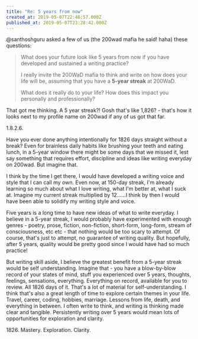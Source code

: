 ```yaml
---
title: "Re: 5 years from now"
created_at: 2019-05-07T22:46:57.000Z
published_at: 2019-05-07T23:28:42.000Z
---
```

@santhoshguru asked a few of us (the 200wad mafia he said! haha) these questions:  

  

> What does your future look like 5 years from now if you have developed and sustained a writing practice?  
>   
> I really invite the 200WaD mafia to think and write on how does your life will be, assuming that you have a **5-year streak** at 200WaD.  
>   
> What does it really do to your life? How does this impact you personally and professionally?

  

That got me thinking. A 5 year streak?! Gosh that's like 1,826? - that's how it looks next to my profile name on 200wad if any of us got that far.

  

1.8.2.6.

  

Have you ever done anything intentionally for 1826 days straight without a break? Even for brainless daily habits like brushing your teeth and eating lunch, in a 5-year window there might be some days that we missed it, lest say something that requires effort, discipline and ideas like writing everyday on 200wad. But imagine that.

  

I think by the time I get there, I would have developed a writing voice and style that I can call my own. Even now, at 150-day streak, I'm already learning so much about what I love writing, what I'm better at, what I suck at. Imagine my current streak multiplied by 12......I think by then I would have been able to solidify my writing style and voice. 

  

Five years is a long time to have new ideas of what to write everyday. I believe in a 5-year streak, I would probably have experimented with enough genres - poetry, prose, fiction, non-fiction, short-form, long-form, stream of consciousness, etc etc - that nothing would be too scary to attempt. Of course, that's just to attempt, no guarantee of writing quality. But hopefully, after 5 years, quality would be pretty good since I would have had so much practice!

  

But writing skill aside, I believe the greatest benefit from a 5-year streak would be self understanding. Imagine that - you have a blow-by-blow record of your states of mind, stuff you experienced over 5 years, thoughts, feelings, sensations, everything. Everything on record, available for you to review. All 1826 days of it. That's a lot of material for self-understanding. I think that's also a great length of time to explore certain themes in your life. Travel, career, coding, hobbies, marriage. Lessons from life, death, and everything in between. I often write to think, and writing is thinking made clear and tangible. Persistently writing over 5 years would mean lots of opportunities for exploration and clarity.

  

1826\. Mastery. Exploration. Clarity.
